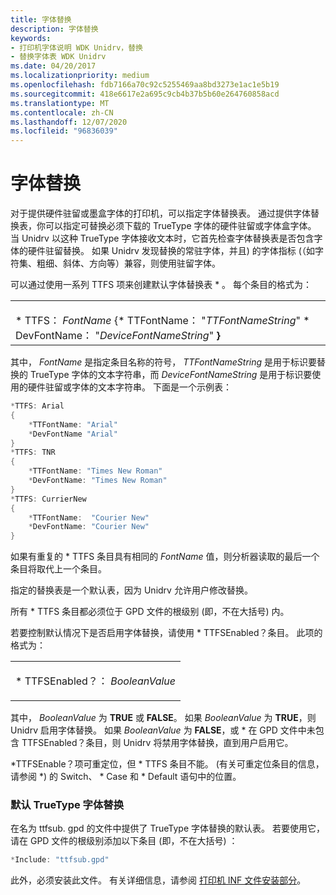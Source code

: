 ```yaml
---
title: 字体替换
description: 字体替换
keywords:
- 打印机字体说明 WDK Unidrv，替换
- 替换字体表 WDK Unidrv
ms.date: 04/20/2017
ms.localizationpriority: medium
ms.openlocfilehash: fdb7166a70c92c5255469aa8bd3273e1ac1e5b19
ms.sourcegitcommit: 418e6617e2a695c9cb4b37b5b60e264760858acd
ms.translationtype: MT
ms.contentlocale: zh-CN
ms.lasthandoff: 12/07/2020
ms.locfileid: "96836039"
---
```

# <a name="font-substitution"></a>字体替换





对于提供硬件驻留或墨盒字体的打印机，可以指定字体替换表。 通过提供字体替换表，你可以指定可替换必须下载的 TrueType 字体的硬件驻留或字体盒字体。 当 Unidrv 以这种 TrueType 字体接收文本时，它首先检查字体替换表是否包含字体的硬件驻留替换。 如果 Unidrv 发现替换的常驻字体，并且) 的字体指标 (（如字符集、粗细、斜体、方向等）兼容，则使用驻留字体。

可以通过使用一系列 TTFS 项来创建默认字体替换表 \* 。 每个条目的格式为：

<table>
<colgroup>
<col width="100%" />
</colgroup>
<tbody>
<tr class="odd">
<td><p></p>
* TTFS： <em>FontName</em> {* TTFontName： "<em>TTFontNameString</em>" * DevFontName： "<em>DeviceFontNameString</em>" <strong>}</strong></td>
</tr>
</tbody>
</table>

 

其中， *FontName* 是指定条目名称的符号， *TTFontNameString* 是用于标识要替换的 TrueType 字体的文本字符串，而 *DeviceFontNameString* 是用于标识要使用的硬件驻留或字体的文本字符串。 下面是一个示例表：

```cpp
*TTFS: Arial
{
    *TTFontName: "Arial"
    *DevFontName "Arial"
}
*TTFS: TNR
{
    *TTFontName: "Times New Roman"
    *DevFontName: "Times New Roman"
}
*TTFS: CurrierNew 
{
    *TTFontName:  "Courier New"
    *DevFontName: "Courier New"
}
```

如果有重复的 \* TTFS 条目具有相同的 *FontName* 值，则分析器读取的最后一个条目将取代上一个条目。

指定的替换表是一个默认表，因为 Unidrv 允许用户修改替换。

所有 \* TTFS 条目都必须位于 GPD 文件的根级别 (即，不在大括号) 内。

若要控制默认情况下是否启用字体替换，请使用 \* TTFSEnabled？条目。 此项的格式为：

<table>
<colgroup>
<col width="100%" />
</colgroup>
<tbody>
<tr class="odd">
<td><p>* TTFSEnabled？： <em>BooleanValue</em></p></td>
</tr>
</tbody>
</table>

 

其中， *BooleanValue* 为 **TRUE** 或 **FALSE**。 如果 *BooleanValue* 为 **TRUE**，则 Unidrv 启用字体替换。 如果 *BooleanValue* 为 **FALSE**，或 \* 在 GPD 文件中未包含 TTFSEnabled？条目，则 Unidrv 将禁用字体替换，直到用户启用它。

\*TTFSEnable？项可重定位，但 \* TTFS 条目不能。  (有关可重定位条目的信息，请参阅 \*) 的 Switch、 \* Case 和 \* Default 语句中的位置。

### <a name="default-truetype-font-substitutions"></a>默认 TrueType 字体替换

在名为 ttfsub. gpd 的文件中提供了 TrueType 字体替换的默认表。 若要使用它，请在 GPD 文件的根级别添加以下条目 (即，不在大括号) ：

```cpp
*Include: "ttfsub.gpd"
```

此外，必须安装此文件。 有关详细信息，请参阅 [打印机 INF 文件安装部分](printer-inf-file-install-sections.md)。

 

 




